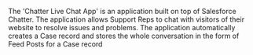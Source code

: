 The 'Chatter Live Chat App' is an application built on top of Salesforce Chatter. The application allows Support Reps to chat with visitors of their website to resolve issues and problems. The application automatically creates a Case record and stores the whole conversation in the form of Feed Posts for a Case record